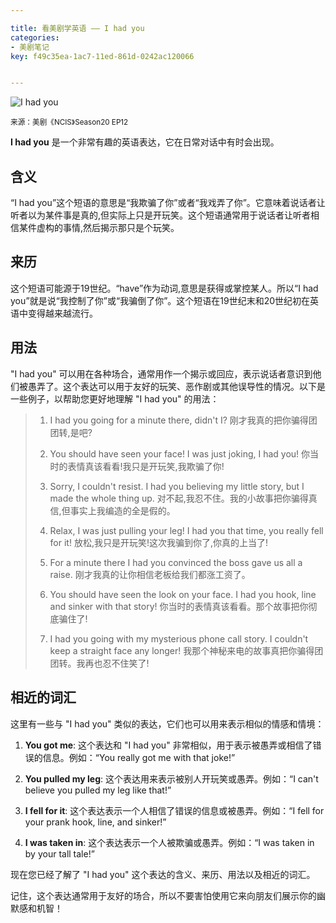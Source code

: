 ```yaml
---

title: 看美剧学英语 —— I had you
categories:
- 美剧笔记
key: f49c35ea-1ac7-11ed-861d-0242ac120066


---
```




![I had you](https://icdb-images.oss-cn-hangzhou.aliyuncs.com/news/2023/07/04/SCR-20230704-ulqt.jpeg)

<small>来源：美剧《NCIS》Season20 EP12</small>


**I had you** 是一个非常有趣的英语表达，它在日常对话中有时会出现。

## 含义

“I had you”这个短语的意思是“我欺骗了你”或者“我戏弄了你”。它意味着说话者让听者以为某件事是真的,但实际上只是开玩笑。这个短语通常用于说话者让听者相信某件虚构的事情,然后揭示那只是个玩笑。

## 来历

这个短语可能源于19世纪。“have”作为动词,意思是获得或掌控某人。所以“I had you”就是说“我控制了你”或“我骗倒了你”。这个短语在19世纪末和20世纪初在英语中变得越来越流行。

## 用法

"I had you" 可以用在各种场合，通常用作一个揭示或回应，表示说话者意识到他们被愚弄了。这个表达可以用于友好的玩笑、恶作剧或其他误导性的情况。以下是一些例子，以帮助您更好地理解 "I had you" 的用法：

> 1. I had you going for a minute there, didn't I?  刚才我真的把你骗得团团转,是吧?
> 
> 2. You should have seen your face! I was just joking, I had you!  你当时的表情真该看看!我只是开玩笑,我欺骗了你!
> 
> 3. Sorry, I couldn't resist. I had you believing my little story, but I made the whole thing up.  对不起,我忍不住。我的小故事把你骗得真信,但事实上我编造的全是假的。  
> 
> 4. Relax, I was just pulling your leg! I had you that time, you really fell for it! 放松,我只是开玩笑!这次我骗到你了,你真的上当了!
> 
> 5. For a minute there I had you convinced the boss gave us all a raise.  刚才我真的让你相信老板给我们都涨工资了。  
> 
> 6. You should have seen the look on your face. I had you hook, line and sinker with that story!  你当时的表情真该看看。那个故事把你彻底骗住了!  
> 
> 7. I had you going with my mysterious phone call story. I couldn't keep a straight face any longer!  我那个神秘来电的故事真把你骗得团团转。我再也忍不住笑了!

## 相近的词汇

这里有一些与 "I had you" 类似的表达，它们也可以用来表示相似的情感和情境：

1. **You got me**: 这个表达和 "I had you" 非常相似，用于表示被愚弄或相信了错误的信息。例如：“You really got me with that joke!”

2. **You pulled my leg**: 这个表达用来表示被别人开玩笑或愚弄。例如：“I can't believe you pulled my leg like that!”

3. **I fell for it**: 这个表达表示一个人相信了错误的信息或被愚弄。例如：“I fell for your prank hook, line, and sinker!”

4. **I was taken in**: 这个表达表示一个人被欺骗或愚弄。例如：“I was taken in by your tall tale!”

现在您已经了解了 "I had you" 这个表达的含义、来历、用法以及相近的词汇。

记住，这个表达通常用于友好的场合，所以不要害怕使用它来向朋友们展示你的幽默感和机智！